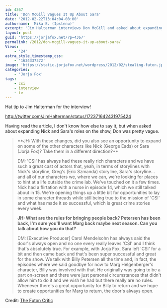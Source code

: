 ```yaml
---
id: 4367
title: 'Don McGill Vagues It Up About Sara'
date: '2012-02-22T13:04:04-08:00'
authorname: 'Mika E. (Ipstenu)'
excerpt: 'Jim Halterman interviews Don McGill and asked about expanding Nick or Sara''s roles... The answer was a little vague.'
layout: post
guid: 'https://jorjafox.net/?p=4367'
permalink: /2012/don-mcgill-vagues-it-up-about-sara/
Views:
    - '24'
astra_style_timestamp_css:
    - '1634337372'
image: 'https://static.jorjafox.net/wordpress/2012/02/stealing-futon.jpg'
categories:
    - 'Jorja Fox'
tags:
    - csi
    - interview
    - tv
---
```


Hat tip to Jim Halterman for the interview!

http://twitter.com/JimHalterman/status/172371642431975424

Having read the article, I don't know how else to say it, but when asked about expanding Nick and Sara's roles on the show, Don was pretty vague.
<blockquote>**JH: With these changes, did you also see an opportunity to expand on some of the other characters like Nick (George Eads) or Sara (Jorja Fox)? Take them in a different direction?**

DM: 'CSI' has always had these really rich characters and we have such a great cast of actors that, yeah, in terms of storylines with Nick's storyline, Greg's [Eric Szmanda) storyline, Sara's storyline... and all of our characters we, where we can, we're looking for places to hint at a life outside the crime lab. We've touched on it a few times. Nick had a flirtation with a nurse in episode 14, which we still talked about in 15. We're opening things up a little bit for opportunities to lay in some character threads while still being true to the mission of 'CSI' and what has made it so successful, which is great crime stories every week.

**JH: What are the rules for bringing people back? Petersen has been back, I'm sure you'll want Marg back maybe next season. Can you talk about how you do that?**

DM: [Executive Producer] Carol Mendelsohn has always said the door's always open and no one every really leaves 'CSI' and I think that's absolutely true. For example, with Jorja Fox, Sara left 'CSI' for a bit and then came back and that's been super successful and great for the show. We talk with Billy Petersen all the time and, in fact, the episodes where we said goodbye for now to Marg Helgenberger's character, Billy was involved with that. He originally was going to be a part on-screen and there were just personal circumstances that didn't allow him to do it and we wish he had but there really are no rules. Whenever there's a great opportunity for Billy to return and we hope to create opportunities for Marg to return, the door's always open.</blockquote>
Credit: <a href="http://www.thefutoncritic.com/interviews/2012/02/22/interview-csi-crime-scene-investigation-executive-producer-don-mcgill-88302/20120222_csi/">The Futon Critic</a>
